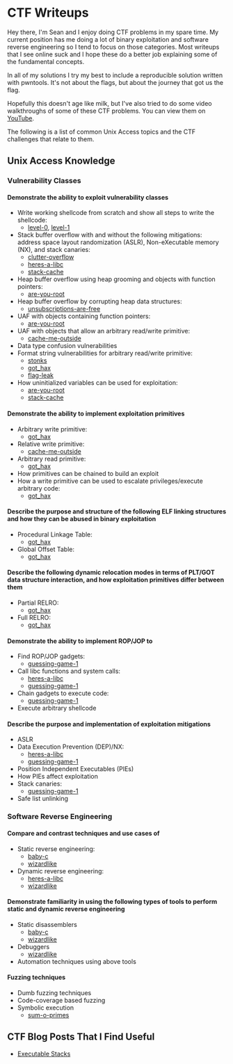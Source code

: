 # CTF Writeups

Hey there, I'm Sean and I enjoy doing CTF problems in my spare time. My current
position has me doing a lot of binary exploitation and software reverse
engineering so I tend to focus on those categories. Most writeups that I see
online suck and I hope these do a better job explaining some of the fundamental
concepts.

In all of my solutions I try my best to include a reproducible solution written
with pwntools. It's not about the flags, but about the journey that got us the
flag.

Hopefully this doesn't age like milk, but I've also tried to do some video
walkthroughs of some of these CTF problems. You can view them on
[YouTube][youtube].

The following is a list of common Unix Access topics and the CTF challenges
that relate to them.

## Unix Access Knowledge

### Vulnerability Classes

#### Demonstrate the ability to exploit vulnerability classes

* Write working shellcode from scratch and show all steps to write the
shellcode:
  * [level-0][level-0], [level-1][level-1]
* Stack buffer overflow with and without the following mitigations: address
space layout randomization (ASLR), Non-eXecutable memory (NX), and stack
canaries:
  * [clutter-overflow][clutter-overflow]
  * [heres-a-libc][heres-a-libc]
  * [stack-cache][stack-cache]
* Heap buffer overflow using heap grooming and objects with function pointers:
  * [are-you-root][are-you-root]
* Heap buffer overflow by corrupting heap data structures:
  * [unsubscriptions-are-free][unsubscriptions]
* UAF with objects containing function pointers:
  * [are-you-root][are-you-root]
* UAF with objects that allow an arbitrary read/write primitive:
  * [cache-me-outside][cache-me-outside]
* Data type confusion vulnerabilities
* Format string vulnerabilities for arbitrary read/write primitive:
  * [stonks][stonks]
  * [got_hax][got_hax]
  * [flag-leak][flag-leak]
* How uninitialized variables can be used for exploitation:
  * [are-you-root][are-you-root]
  * [stack-cache][stack-cache]

#### Demonstrate the ability to implement exploitation primitives

* Arbitrary write primitive:
  * [got_hax][got_hax]
* Relative write primitive:
  * [cache-me-outside][cache-me-outside]
* Arbitrary read primitive:
  * [got_hax][got_hax]
* How primitives can be chained to build an exploit
* How a write primitive can be used to escalate privileges/execute arbitrary
code:
  * [got_hax][got_hax]

#### Describe the purpose and structure of the following ELF linking structures and how they can be abused in binary exploitation

* Procedural Linkage Table:
  * [got_hax][got_hax]
* Global Offset Table:
  * [got_hax][got_hax]

#### Describe the following dynamic relocation modes in terms of PLT/GOT data structure interaction, and how exploitation primitives differ between them

* Partial RELRO:
  * [got_hax][got_hax]
* Full RELRO:
  * [got_hax][got_hax]

#### Demonstrate the ability to implement ROP/JOP to

* Find ROP/JOP gadgets:
  * [guessing-game-1][guessing-game-1]
* Call libc functions and system calls:
  * [heres-a-libc][heres-a-libc]
  * [guessing-game-1][guessing-game-1]
* Chain gadgets to execute code:
  * [guessing-game-1][guessing-game-1]
* Execute arbitrary shellcode

#### Describe the purpose and implementation of exploitation mitigations

* ASLR
* Data Execution Prevention (DEP)/NX:
  * [heres-a-libc][heres-a-libc]
  * [guessing-game-1][guessing-game-1]
* Position Independent Executables (PIEs)
* How PIEs affect exploitation
* Stack canaries:
  * [guessing-game-1]
* Safe list unlinking

### Software Reverse Engineering

#### Compare and contrast techniques and use cases of

* Static reverse engineering:
  * [baby-c][baby-c]
  * [wizardlike][wizardlike]
* Dynamic reverse engineering:
  * [heres-a-libc][heres-a-libc]
  * [wizardlike][wizardlike]

#### Demonstrate familiarity in using the following types of tools to perform static and dynamic reverse engineering

* Static disassemblers
  * [baby-c][baby-c]
  * [wizardlike][wizardlike]
* Debuggers
  * [wizardlike][wizardlike]
* Automation techniques using above tools

#### Fuzzing techniques

* Dumb fuzzing techniques
* Code-coverage based fuzzing
* Symbolic execution
  * [sum-o-primes][sum-o-primes]

## CTF Blog Posts That I Find Useful

* [Executable Stacks][executable-stacks]

[youtube]: https://www.youtube.com/channel/UC6VD4gYf2a6_0hwidZ9PjFA
[clutter-overflow]: picoCTF/binary-exploitation/clutter-overflow
[unsubscriptions]: picoCTF/binary-exploitation/unsubscriptions-are-free
[cache-me-outside]: picoCTF/binary-exploitation/cache-me-outside
[are-you-root]: picoCTF/binary-exploitation/are-you-root
[stonks]: picoCTF/binary-exploitation/stonks
[got_hax]: picoCTF/binary-exploitation/got_hax
[heres-a-libc]: picoCTF/binary-exploitation/heres-a-libc
[level-0]: random-pwnables/level-0/
[level-1]: random-pwnables/level-1/
[guessing-game-1]: picoCTF/binary-exploitation/guessing-game-1/
[baby-c]: decompetition/baby-c/
[flag-leak]: picoCTF/binary-exploitation/flag-leak/
[stack-cache]: picoCTF/binary-exploitation/stack-cache/
[wizardlike]: picoCTF/reversing/wizardlike/
[sum-o-primes]: picoCTF/crypto/sum-o-primes/

[executable-stacks]: https://www.airs.com/blog/archives/518
